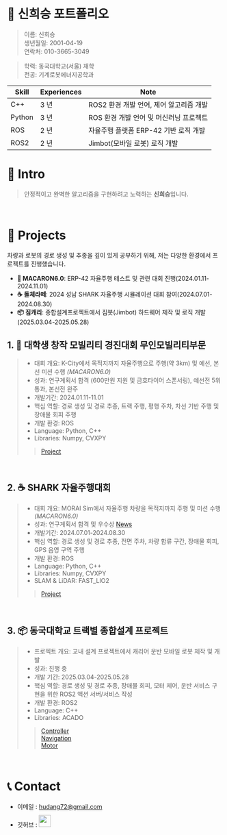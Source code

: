 # 📜 신희승 포트폴리오
> 이름: 신희승 <br>
> 생년월일: 2001-04-19<br>
> 연락처: 010-3665-3049<br>

> 학력: 동국대학교(서울) 재학<br>
> 전공: 기계로봇에너지공학과<br>

Skill        | Experiences | Note
-------------|-------------|-----------------------------------
C++          | 3 년        | ROS2 환경 개발 언어, 제어 알고리즘 개발
Python       | 3 년        | ROS 환경 개발 언어 및 머신러닝 프로젝트
ROS          | 2 년        | 자율주행 플랫폼 ERP-42 기반 로직 개발
ROS2         | 2 년        | Jimbot(모바일 로봇) 로직 개발

# 👋 Intro
> 안정적이고 완벽한 알고리즘을 구현하려고 노력하는 **신희승**입니다.

<br/>

# 📝 Projects
차량과 로봇의 경로 생성 및 추종을 깊이 있게 공부하기 위해, 저는 다양한 환경에서 프로젝트를 진행했습니다.
- **🚗 MACARON6.0**: ERP-42 자율주행 테스트 및 관련 대회 진행(2024.01.11-2024.11.01)
- **☕ 돌체라떼**: 2024 성남 SHARK 자율주행 시뮬레이션 대회 참여(2024.07.01-2024.08.30)
- **📦 짐캐리**: 종합설계프로젝트에서 짐봇(Jimbot) 하드웨어 제작 및 로직 개발(2025.03.04-2025.05.28)

## 1. 🚗 대학생 창작 모빌리티 경진대회 무인모빌리티부문
> - 대회 개요: K-City에서 목적지까지 자율주행으로 주행(약 3km) 및 예선, 본선 미션 수행 _(MACARON6.0)_
> - 성과: 연구계획서 합격 (600만원 지원 및 금호타이어 스폰서링), 예선전 5위 통과, 본선전 완주
> - 개발기간: 2024.01.11-11.01
> - 핵심 역할: 경로 생성 및 경로 추종, 트랙 주행, 평행 주차, 차선 기반 주행 및 장애물 회피 주행
> - 개발 환경: ROS
> - Language: Python, C++
> - Libraries: Numpy, CVXPY
>> [Project](https://github.com/tarkrop/erp42_planning_tracking)

<br />

## 2. ☕ SHARK 자율주행대회
> - 대회 개요: MORAI Sim에서 자율주행 차량을 목적지까지 주행 및 미션 수행 _(MACARON6.0)_
> - 성과: 연구계획서 합격 및 우수상 [News](https://www.morai.ai/ko/post/%EB%AA%A8%EB%9D%BC%EC%9D%B4-%EB%94%94%EC%A7%80%ED%84%B8%ED%8A%B8%EC%9C%88-%EC%84%B1%EB%82%A8%EC%8B%9C-%EA%B8%B0%EB%B0%98-%EC%83%A4%ED%81%AC%EC%9E%90%EC%9C%A8%EC%A3%BC%ED%96%89%EB%8C%80%ED%9A%8C-%EC%84%B1%EB%A3%8C)
> - 개발기간: 2024.07.01-2024.08.30
> - 핵심 역할: 경로 생성 및 경로 추종, 전면 주차, 차량 합류 구간, 장애물 회피, GPS 음영 구역 주행 
> - 개발 환경: ROS
> - Language: Python, C++
> - Libraries: Numpy, CVXPY
> - SLAM & LiDAR: FAST_LIO2
>> [Project](https://github.com/tarkrop/Shark_MORAI_Simulator_for_AutonomousDriving.git)

<br />

## 3. 📦 동국대학교 트랙별 종합설계 프로젝트
> - 프로젝트 개요: 교내 설계 프로젝트에서 캐리어 운반 모바일 로봇 제작 및 개발
> - 성과: 진행 중
> - 개발 기간: 2025.03.04-2025.05.28
> - 핵심 역할: 경로 생성 및 경로 추종, 장애물 회피, 모터 제어, 운반 서비스 구현을 위한 ROS2 액션 서버/서비스 작성
> - 개발 환경: ROS2
> - Language: C++
> - Libraries: ACADO
>> [Controller](https://github.com/tarkrop/jim_control)<br>
>> [Navigation](https://github.com/tarkrop/jimbot_navigation)<br>
>> [Motor](https://github.com/tarkrop/jimbot_node)<br>

<br />

# 📞 Contact

- 이메일 : hudang72@gmail.com
- 깃허브 : <a href="https://github.com/tarkrop">
  <img src="https://user-images.githubusercontent.com/68724828/185908612-22f4d219-78a7-4de7-bb02-deecaa63bffa.png" height="28px" style="margin-top: 10px" />
  </a>